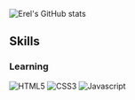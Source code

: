 ![Erel's GitHub stats](https://github-readme-stats.vercel.app/api?username=ereljapco&count_private=true&show_icons=true&theme=rose_pine)


## Skills

### Learning
![HTML5](https://img.shields.io/badge/HTML5-E34F26?style=for-the-badge&logo=html5&logoColor=white) ![CSS3](https://img.shields.io/badge/CSS3-1572B6?style=for-the-badge&logo=css3&logoColor=white) ![Javascript](https://img.shields.io/badge/JavaScript-F7DF1E?style=for-the-badge&logo=javascript&logoColor=black)
